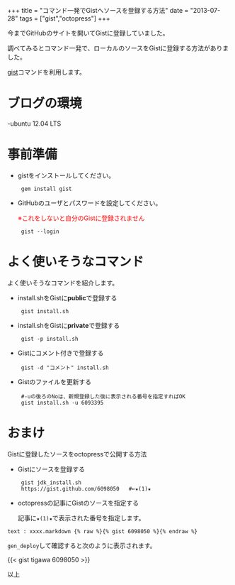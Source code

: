 +++
title = "コマンド一発でGistへソースを登録する方法"
date = "2013-07-28"
tags = ["gist","octopress"]
+++

今までGitHubのサイトを開いてGistに登録していました。

調べてみるとコマンド一発で、ローカルのソースをGistに登録する方法がありました。

<!--more-->

[gist](https://github.com/defunkt/gist)コマンドを利用します。

# ブログの環境
-ubuntu 12.04 LTS

# 事前準備
- gistをインストールしてください。

  ```
   gem install gist
  ```

- GitHubのユーザとパスワードを設定してください。

  <font color="red">※これをしないと自分のGistに登録されません</font>

  ```
   gist --login
  ```

# よく使いそうなコマンド
よく使いそうなコマンドを紹介します。
- install.shをGistに**public**で登録する

  ```
   gist install.sh
  ```

- install.shをGistに**private**で登録する

  ```
   gist -p install.sh
  ```

- Gistにコメント付きで登録する

  ```
   gist -d "コメント" install.sh
  ```

- Gistのファイルを更新する

  ```
   #-uの後ろのNoは、新規登録した後に表示される番号を指定すればOK
   gist install.sh -u 6093395
  ```

# おまけ
Gistに登録したソースをoctopressで公開する方法
- Gistにソースを登録する

  ```
   gist jdk_install.sh
   https://gist.github.com/6098050   #←★(1)★
  ```

- octopressの記事にGistのソースを指定する

  記事に`★(1)★`で表示された番号を指定します。

`text : xxxx.markdown {% raw %}{% gist 6098050 %}{% endraw %}`

`gen_deploy`して確認すると次のように表示されます。

{{< gist tigawa 6098050 >}}

以上
